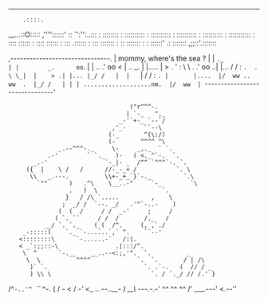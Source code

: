 ---
        .::::.
  __...::O:::::
,''''::::::'  ::
      `':'':..:::
       :  ::::::::
      :  ::::::::::
      :  ::::::::::
      :  ::::::::::
      :  ::::::::::
      : :::::::::::
      : :::: ::::::
      : :::: ::::::
      : ::: .::::::
      : ::: :::::::
      :  :: :::::::
       :  : ::::::'
       .:  :::::::
    ,;;::'.:::::::



 ,-------------------------------.
| mommy, where's the sea ?        |
|               ` ._              |
|        _.      oo `.            |
| ..   .' oo   <     |  ..  _.    |
|..... |    > . ' : \ \ . .' oo ..|
|...  / / : `.  .  \ \_|  |    > .|
|... |_/ /   |  |   `\|  / / : `. |      
|....  |/  ww .. ww  .  |_/ /   | |
| ...................nm.  |/  ww  |
 `-------------------------------'

                                      ("r^^^-.
                                     | `-_   ",_
                                   _-'`+-_ `--`/
                                 ,'_-     ``--\
                                (-_       ^(\:/)
                                (-       ^^^^ ^\
                  _.--^^^-._     \-     _,._  ` `.
               .-'        ` `._   )-   ( <._^`-.  `.
           _.-'                `-_|- _  /^^ `^^^`-. `.
         ({  |    \ /   /      //-_-_+ /           `. \
          \\   _.---.          \\+-_+_`}`-._         `.\
            `""      )   .^\    \__..-^     `-_        `\
                     .   )  \                  `.
                    }   / /\ `.....         ,    \
                   ;  _/ /  `--. _/   .'^`-..-    )
                  (  (  /     / /  _-'     ;     /
                 ( `. ``     / /  /       /._   /
              __/ `. `._    (_(  /^.     (, ,`./
        _-:::::(    `._ `-......`,` ^.    ``--'
       <::::::::\      `-......-`   /:|.
       < _`:;;::-\                .|:::/^.
        \  ^      `-.__    __..--<:;,'^.  `.          _
         \  \          ^^^^             `.  `.       / | /\
          )` `.                           `. .`-.   (  // / _
          ) \\ \                            `. / `._/ // /.' }
  /^`-..'^ `_``_`^-.                         ( / _-_ <  /  _-'
 <__  _..._--_..__- )                      __\ -_-_-.-_.-'
    ^^     ^^     ^^                      /'   ___.---'
                                         <.--''
